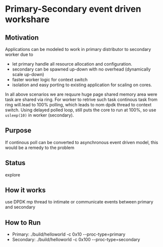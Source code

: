 # Primary-Secondary event driven workshare

## Motivation
Applications can be modeled to work in primary distributor to secondary worker due to

- let primary handle all resource allocation and configuration.
- secondary can be spawned up-down with no overhead (dynamically scale up-down) 
- faster worker logic for context switch
- isolation and easy porting to existing application for scaling on cores.

In all above scenarios we are requure huge page shared memory area were task are shared via ring. 
For worker to retrive such task continous task from ring will.lead to 100% polling, which leads to nom dpdk thread to context switch.
Using delayed polled loop, still puts the core to run at 100%, so use `usleep(10)` in worker (secondary).

## Purpose
If continous poll can be converted to asynchronous event driven model, this would be a remedy to the problem


## Status
explore

## How it works
use DPDK mp thread to intimate or communicate events between primary and secondary

## How to Run

* Primary: ./build/helloworld -c 0x10 --proc-type=primary
* Secondary:  ./build/helloworld -c 0x100  --proc-type=secondary
